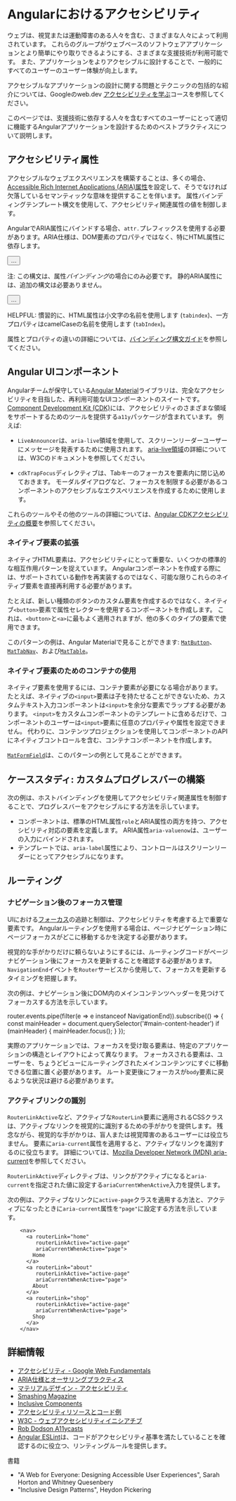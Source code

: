 # Angularにおけるアクセシビリティ

ウェブは、視覚または運動障害のある人々を含む、さまざまな人々によって利用されています。
これらのグループがウェブベースのソフトウェアアプリケーションとより簡単にやり取りできるようにする、さまざまな支援技術が利用可能です。
また、アプリケーションをよりアクセシブルに設計することで、一般的にすべてのユーザーのユーザー体験が向上します。

アクセシブルなアプリケーションの設計に関する問題とテクニックの包括的な紹介については、Googleのweb.dev [アクセシビリティを学ぶ](https://web.dev/learn/accessibility/)コースを参照してください。

このページでは、支援技術に依存する人々を含むすべてのユーザーにとって適切に機能するAngularアプリケーションを設計するためのベストプラクティスについて説明します。

## アクセシビリティ属性

<!-- TODO: add link once attribute binding guide is implemented -->
アクセシブルなウェブエクスペリエンスを構築することは、多くの場合、[Accessible Rich Internet Applications (ARIA)属性](https://web.dev/learn/accessibility/aria-html/)を設定して、そうでなければ欠落しているセマンティックな意味を提供することを伴います。
属性バインディングテンプレート構文を使用して、アクセシビリティ関連属性の値を制御します。

AngularでARIA属性にバインドする場合、`attr.`プレフィックスを使用する必要があります。ARIA仕様は、DOM要素のプロパティではなく、特にHTML属性に依存します。

<docs-code language="html">
<!-- ARIA属性にバインドする際はattr.を使用する -->
<button [attr.aria-label]="myActionLabel">…</button>
</docs-code>

注: この構文は、属性*バインディング*の場合にのみ必要です。
静的ARIA属性には、追加の構文は必要ありません。

<docs-code language="html">
<!-- 静的ARIA属性には、追加の構文は必要ありません -->
<button aria-label="Save document">…</button>
</docs-code>

HELPFUL: 慣習的に、HTML属性は小文字の名前を使用します (`tabindex`)、一方プロパティはcamelCaseの名前を使用します (`tabIndex`)。

<!-- TODO: add link once attribute binding guide implemented -->
属性とプロパティの違いの詳細については、[バインディング構文ガイド](guide/templates)を参照してください。

## Angular UIコンポーネント

Angularチームが保守している[Angular Material](https://material.angular.io)ライブラリは、完全なアクセシビリティを目指した、再利用可能なUIコンポーネントのスイートです。
[Component Development Kit (CDK)](https://material.angular.io/cdk/categories)には、アクセシビリティのさまざまな領域をサポートするためのツールを提供する`a11y`パッケージが含まれています。
例えば:

* `LiveAnnouncer`は、`aria-live`領域を使用して、スクリーンリーダーユーザーにメッセージを発表するために使用されます。
    [aria-live領域](https://www.w3.org/WAI/PF/aria-1.1/states_and_properties#aria-live)の詳細については、W3Cのドキュメントを参照してください。

* `cdkTrapFocus`ディレクティブは、Tabキーのフォーカスを要素内に閉じ込めておきます。
    モーダルダイアログなど、フォーカスを制限する必要があるコンポーネントのアクセシブルなエクスペリエンスを作成するために使用します。

これらのツールやその他のツールの詳細については、[Angular CDKアクセシビリティの概要](https://material.angular.io/cdk/a11y/overview)を参照してください。

### ネイティブ要素の拡張

ネイティブHTML要素は、アクセシビリティにとって重要な、いくつかの標準的な相互作用パターンを捉えています。
Angularコンポーネントを作成する際には、サポートされている動作を再実装するのではなく、可能な限りこれらのネイティブ要素を直接再利用する必要があります。

たとえば、新しい種類のボタンのカスタム要素を作成するのではなく、ネイティブ`<button>`要素で属性セレクターを使用するコンポーネントを作成します。
これは、`<button>`と`<a>`に最もよく適用されますが、他の多くのタイプの要素で使用できます。

このパターンの例は、Angular Materialで見ることができます:
[`MatButton`](https://github.com/angular/components/blob/main/src/material/button/button.ts#L33C3-L36C5)、[`MatTabNav`](https://github.com/angular/components/blob/main/src/material/tabs/tab-nav-bar/tab-nav-bar.ts#L62)、および[`MatTable`](https://github.com/angular/components/blob/main/src/material/table/table.ts#L40)。

### ネイティブ要素のためのコンテナの使用

ネイティブ要素を使用するには、コンテナ要素が必要になる場合があります。
たとえば、ネイティブの`<input>`要素は子を持たせることができないため、カスタムテキスト入力コンポーネントは`<input>`を余分な要素でラップする必要があります。
`<input>`をカスタムコンポーネントのテンプレートに含めるだけで、コンポーネントのユーザーは`<input>`要素に任意のプロパティや属性を設定できません。
代わりに、コンテンツプロジェクションを使用してコンポーネントのAPIにネイティブコントロールを含む、コンテナコンポーネントを作成します。

[`MatFormField`](https://material.angular.io/components/form-field/overview)は、このパターンの例として見ることができます。

## ケーススタディ: カスタムプログレスバーの構築

次の例は、ホストバインディングを使用してアクセシビリティ関連属性を制御することで、プログレスバーをアクセシブルにする方法を示しています。

* コンポーネントは、標準のHTML属性`role`とARIA属性の両方を持つ、アクセシビリティ対応の要素を定義します。
    ARIA属性`aria-valuenow`は、ユーザーの入力にバインドされます。
* テンプレートでは、`aria-label`属性により、コントロールはスクリーンリーダーにとってアクセシブルになります。

<docs-code-multifile>
  <docs-code
    path="adev/src/content/examples/accessibility/src/app/progress-bar.component.ts"
    language="ts"
    linenums
    highlight="[12, 20]"/>
  <docs-code
    path="adev/src/content/examples/accessibility/src/app/app.component.html"
    language="html"
    linenums
    highlight="[8, 9]"/>
</docs-code-multifile>

## ルーティング

### ナビゲーション後のフォーカス管理

UIにおける[フォーカス](https://web.dev/learn/accessibility/focus/)の追跡と制御は、アクセシビリティを考慮する上で重要な要素です。
Angularルーティングを使用する場合は、ページナビゲーション時にページフォーカスがどこに移動するかを決定する必要があります。

視覚的な手がかりだけに頼らないようにするには、ルーティングコードがページナビゲーション後にフォーカスを更新することを確認する必要があります。
`NavigationEnd`イベントを`Router`サービスから使用して、フォーカスを更新するタイミングを把握します。

次の例は、ナビゲーション後にDOM内のメインコンテンツヘッダーを見つけてフォーカスする方法を示しています。

<docs-code language="typescript">

router.events.pipe(filter(e => e instanceof NavigationEnd)).subscribe(() => {
  const mainHeader = document.querySelector('#main-content-header')
  if (mainHeader) {
    mainHeader.focus();
  }
});

</docs-code>

実際のアプリケーションでは、フォーカスを受け取る要素は、特定のアプリケーションの構造とレイアウトによって異なります。
フォーカスされる要素は、ユーザーを、ちょうどビューにルーティングされたメインコンテンツにすぐに移動できる位置に置く必要があります。
ルート変更後にフォーカスが`body`要素に戻るような状況は避ける必要があります。

### アクティブリンクの識別

`RouterLinkActive`など、アクティブな`RouterLink`要素に適用されるCSSクラスは、アクティブなリンクを視覚的に識別するための手がかりを提供します。
残念ながら、視覚的な手がかりは、盲人または視覚障害のあるユーザーには役立ちません。
要素に`aria-current`属性を適用すると、アクティブなリンクを識別するのに役立ちます。
詳細については、[Mozilla Developer Network (MDN) aria-current](https://developer.mozilla.org/docs/Web/Accessibility/ARIA/Attributes/aria-current)を参照してください。

`RouterLinkActive`ディレクティブは、リンクがアクティブになると`aria-current`を指定された値に設定する`ariaCurrentWhenActive`入力を提供します。

次の例は、アクティブなリンクに`active-page`クラスを適用する方法と、アクティブになったときに`aria-current`属性を`"page"`に設定する方法を示しています。

```angular-html
    <nav>
      <a routerLink="home"
         routerLinkActive="active-page"
         ariaCurrentWhenActive="page">
        Home
      </a>
      <a routerLink="about"
         routerLinkActive="active-page"
         ariaCurrentWhenActive="page">
        About
      </a>
      <a routerLink="shop"
         routerLinkActive="active-page"
         ariaCurrentWhenActive="page">
        Shop
      </a>
    </nav>
```

<!-- vale Angular.Angular_Spelling = NO -->

## 詳細情報

* [アクセシビリティ - Google Web Fundamentals](https://developers.google.com/web/fundamentals/accessibility)
* [ARIA仕様とオーサリングプラクティス](https://www.w3.org/TR/wai-aria)
* [マテリアルデザイン - アクセシビリティ](https://material.io/design/usability/accessibility.html)
* [Smashing Magazine](https://www.smashingmagazine.com/search/?q=accessibility)
* [Inclusive Components](https://inclusive-components.design)
* [アクセシビリティリソースとコード例](https://dequeuniversity.com/resources)
* [W3C - ウェブアクセシビリティイニシアチブ](https://www.w3.org/WAI/people-use-web)
* [Rob Dodson A11ycasts](https://www.youtube.com/watch?v=HtTyRajRuyY)
* [Angular ESLint](https://github.com/angular-eslint/angular-eslint#functionality)は、コードがアクセシビリティ基準を満たしていることを確認するのに役立つ、リンティングルールを提供します。

<!-- vale Angular.Angular_Spelling = YES -->

書籍

<!-- vale Angular.Google_Quotes = NO -->

* "A Web for Everyone: Designing Accessible User Experiences", Sarah Horton and Whitney Quesenbery
* "Inclusive Design Patterns", Heydon Pickering

<!-- vale Angular.Google_Quotes = YES -->
